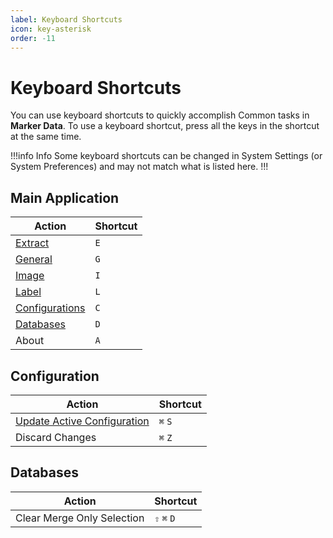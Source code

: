 ```yaml
---
label: Keyboard Shortcuts
icon: key-asterisk
order: -11
---
```

# Keyboard Shortcuts

You can use keyboard shortcuts to quickly accomplish Common tasks in **Marker Data**. To use a keyboard shortcut, press all the keys in the shortcut at the same time.

!!!info Info
Some keyboard shortcuts can be changed in System Settings (or System Preferences) and may not match what is listed here.
!!!

## Main Application

| Action | Shortcut |
|---|---|
| [Extract](/user-guide/extract) | `E` |
| [General](/user-guide/general) | `G` |
| [Image](/user-guide/image) | `I` |
| [Label](/user-guide/label) | `L` |
| [Configurations](/user-guide/configurations) | `C` |
| [Databases](/user-guide/databases) | `D` |
| About | `A`|

## Configuration

| Action | Shortcut |
|---|---|
| [Update Active Configuration](/user-guide/configurations/#update-active-configuration) | `⌘` `S` |
| Discard Changes | `⌘` `Z` |

## Databases

| Action | Shortcut |
|---|---|
| Clear Merge Only Selection | `⇧` `⌘` `D` |